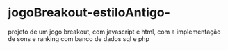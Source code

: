 # jogoBreakout-estiloAntigo-
projeto de um jogo breakout, com javascript e html, com a implementação de sons e ranking com banco de dados sql e php
